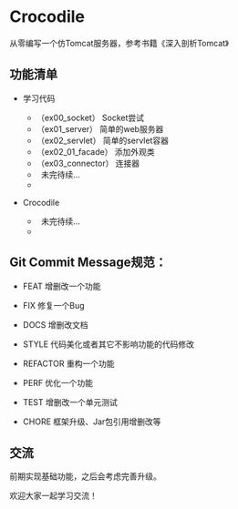 # Crocodile

从零编写一个仿Tomcat服务器，参考书籍《深入剖析Tomcat》

## 功能清单

+ 学习代码

    - （ex00_socket）   Socket尝试
    - （ex01_server）   简单的web服务器
    - （ex02_servlet）   简单的servlet容器   
    - （ex02_01_facade）   添加外观类
    - （ex03_connector）   连接器
    -  &nbsp;&nbsp;未完待续...
    -
    
    
+ Crocodile

    -  &nbsp;&nbsp;未完待续...
    -

## Git Commit Message规范：

- FEAT 增删改一个功能

- FIX 修复一个Bug

- DOCS 增删改文档

- STYLE 代码美化或者其它不影响功能的代码修改

- REFACTOR 重构一个功能

- PERF 优化一个功能

- TEST 增删改一个单元测试

- CHORE 框架升级、Jar包引用增删改等

## 交流

前期实现基础功能，之后会考虑完善升级。

欢迎大家一起学习交流！




